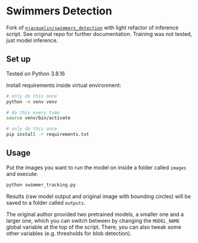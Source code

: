 # Swimmers Detection

Fork of [`njacquelin/swimmers_detection`](https://github.com/njacquelin/swimmers_detection) with light refactor of inference script. See original repo for further documentation. Training was not tested, just model inference.

## Set up

Tested on Python 3.8.16

Install requirements inside virtual environment:
```bash
# only do this once
python -m venv venv

# do this every time
source venv/bin/activate

# only do this once
pip install -r requirements.txt
```

## Usage

Put the images you want to run the model on inside a folder called `images` and execute:
```bash
python swimmer_tracking.py
```
Results (raw model output and original image with bounding circles) will be saved to a folder called `outputs`.

The original author provided two pretrained models, a smaller one and a larger one, which you can switch between by changing the `MODEL_NAME` global variable at the top of the script. There, you can also tweak some other variables (e.g. thresholds for blob detection).
